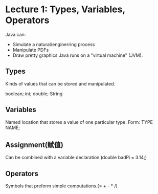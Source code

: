 # Lecture 1: Types, Variables, Operators
Java can:

* Simulate a natural/enginerring process
* Manipulate PDFs
* Draw pretty graphics
Java runs on a "virtual machine" (JVM).

## Types
Kinds of values that can be stored and manipulated.

boolean;  int; double; String

## Variables
Named location that stores a value  of one particular type.
Form:  TYPE NAME;

## Assignment(赋值)
Can be combined with a variable declaration.(double badPi = 3.14;)

## Operators
Symbols that preform simple computations.(= + - * /)